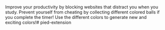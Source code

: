 Improve your productivity by blocking websites that distract you when you study. Prevent yourself from cheating by collecting different colored balls if you complete the timer! Use the different colors to generate new and exciting colors!# pied-extension
